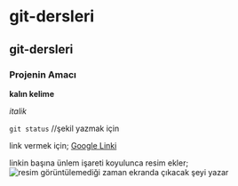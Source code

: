 # git-dersleri

## git-dersleri

### Projenin Amacı
**kalın kelime** <br/>

*italik*

`git status`  //şekil yazmak için

link vermek için;
[Google Linki](www.google.com)

linkin başına ünlem işareti koyulunca resim ekler;
![resim görüntülemediği zaman ekranda çıkacak şeyi yazar](https://images.samsung.com/is/image/samsung/p5/tr/smartphones/galaxy-a-series/aseries_j2a-converter_pc.jpg)
